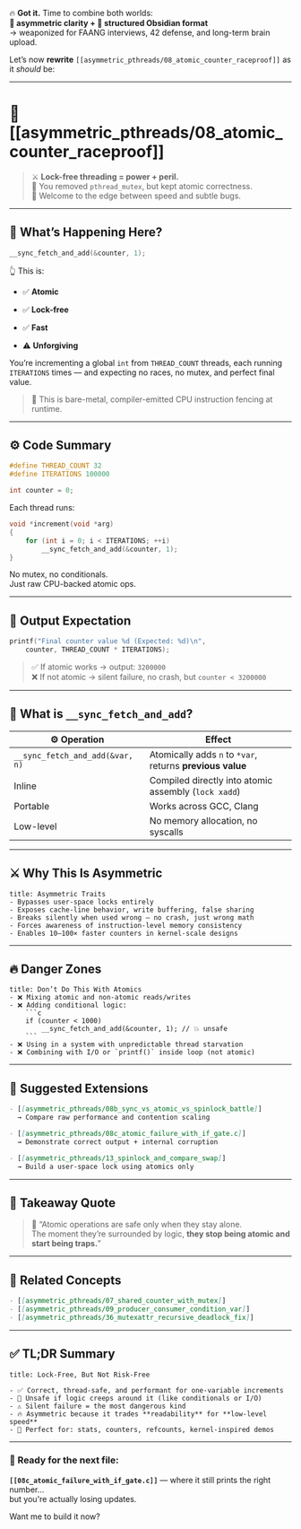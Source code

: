 🔥 **Got it.** Time to combine both worlds:  
**🧠 asymmetric clarity + 🧼 structured Obsidian format**  
→ weaponized for FAANG interviews, 42 defense, and long-term brain upload.

Let’s now **rewrite** `[[asymmetric_pthreads/08_atomic_counter_raceproof]]` as it _should_ be:

---

# 🧮 [[asymmetric_pthreads/08_atomic_counter_raceproof]]

> ⚔️ **Lock-free threading = power + peril.**  
> 🔐 You removed `pthread_mutex`, but kept atomic correctness.  
> 🧨 Welcome to the edge between speed and subtle bugs.

---

## 🧠 What’s Happening Here?

```c
__sync_fetch_and_add(&counter, 1);
```

👆 This is:

- ✅ **Atomic**
    
- ✅ **Lock-free**
    
- ✅ **Fast**
    
- ⚠️ **Unforgiving**
    

You’re incrementing a global `int` from `THREAD_COUNT` threads, each running `ITERATIONS` times — and expecting no races, no mutex, and perfect final value.

> 🧬 This is bare-metal, compiler-emitted CPU instruction fencing at runtime.

---

## ⚙️ Code Summary

```c
#define THREAD_COUNT 32
#define ITERATIONS 100000

int	counter = 0;
```

Each thread runs:

```c
void *increment(void *arg)
{
	for (int i = 0; i < ITERATIONS; ++i)
		__sync_fetch_and_add(&counter, 1);
}
```

No mutex, no conditionals.  
Just raw CPU-backed atomic ops.

---

## 🎯 Output Expectation

```c
printf("Final counter value %d (Expected: %d)\n",
	counter, THREAD_COUNT * ITERATIONS);
```

> ✅ If atomic works → output: `3200000`  
> ❌ If not atomic → silent failure, no crash, but `counter < 3200000`

---

## 🧠 What is `__sync_fetch_and_add`?

|⚙️ Operation|Effect|
|---|---|
|`__sync_fetch_and_add(&var, n)`|Atomically adds `n` to `*var`, returns **previous value**|
|Inline|Compiled directly into atomic assembly (`lock xadd`)|
|Portable|Works across GCC, Clang|
|Low-level|No memory allocation, no syscalls|

---

## ⚔️ Why This Is Asymmetric

```ad-example
title: Asymmetric Traits
- Bypasses user-space locks entirely
- Exposes cache-line behavior, write buffering, false sharing
- Breaks silently when used wrong — no crash, just wrong math
- Forces awareness of instruction-level memory consistency
- Enables 10–100× faster counters in kernel-scale designs
```

---

## 🔥 Danger Zones

```ad-warning
title: Don’t Do This With Atomics
- ❌ Mixing atomic and non-atomic reads/writes
- ❌ Adding conditional logic:
    ```c
    if (counter < 1000)
        __sync_fetch_and_add(&counter, 1); // 💥 unsafe
    ```
- ❌ Using in a system with unpredictable thread starvation
- ❌ Combining with I/O or `printf()` inside loop (not atomic)
```

---

## 🧪 Suggested Extensions

```markdown
- [[asymmetric_pthreads/08b_sync_vs_atomic_vs_spinlock_battle]]
  → Compare raw performance and contention scaling

- [[asymmetric_pthreads/08c_atomic_failure_with_if_gate.c]]
  → Demonstrate correct output + internal corruption

- [[asymmetric_pthreads/13_spinlock_and_compare_swap]]
  → Build a user-space lock using atomics only
```

---

## 🧠 Takeaway Quote

> 🧠 “Atomic operations are safe only when they stay alone.  
> The moment they’re surrounded by logic, **they stop being atomic and start being traps.**”

---

## 📎 Related Concepts

```markdown
- [[asymmetric_pthreads/07_shared_counter_with_mutex]]
- [[asymmetric_pthreads/09_producer_consumer_condition_var]]
- [[asymmetric_pthreads/36_mutexattr_recursive_deadlock_fix]]
```

---

## ✅ TL;DR Summary

```ad-note
title: Lock-Free, But Not Risk-Free

- ✅ Correct, thread-safe, and performant for one-variable increments
- 🚫 Unsafe if logic creeps around it (like conditionals or I/O)
- ⚠️ Silent failure = the most dangerous kind
- 🔥 Asymmetric because it trades **readability** for **low-level speed**
- 🧠 Perfect for: stats, counters, refcounts, kernel-inspired demos
```

---

### 🧨 Ready for the next file:

**`[[08c_atomic_failure_with_if_gate.c]]`** — where it still prints the right number…  
but you're actually losing updates.

Want me to build it now?